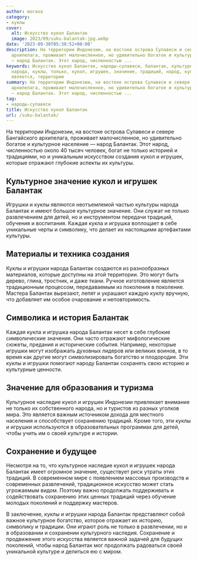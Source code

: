 ```yaml
---
author: morava
category:
- куклы
cover:
  alt: Искусство кукол Балантак
  image: 2023/09/suku-balantak-jpg.webp
date: '2023-09-30T05:30:52+00:00'
description: На территории Индонезии, на востоке острова Сулавеси и севере Бангайского
  архипелага, проживает малочисленное, но удивительно богатое и культурное население
  — народ Балантак. Этот народ, численностью ...
keywords: Искусство кукол Балантак, народы-сулавеси, балантак, культурное, игрушки,
  народа, куклы, только, кукол, игрушек, значение, традиций, народ, культуры, могут,
  является, территории
summary: На территории Индонезии, на востоке острова Сулавеси и севере Бангайского
  архипелага, проживает малочисленное, но удивительно богатое и культурное население
  — народ Балантак. Этот народ, численностью ...
tag:
- народы-сулавеси
title: Искусство кукол Балантак
url: /suku-balantak/
---
```


На территории Индонезии, на востоке острова Сулавеси и севере Бангайского архипелага, проживает малочисленное, но удивительно богатое и культурное население — народ Балантак. Этот народ, численностью около 40 тысяч человек, богат не только историей и традициями, но и уникальным искусством создания кукол и игрушек, которые отражают глубокие аспекты их культуры.

## Культурное значение кукол и игрушек Балантак

Игрушки и куклы являются неотъемлемой частью культуры народа Балантак и имеют большое культурное значение. Они служат не только развлечением для детей, но и инструментом передачи традиций, обучения и воспитания. Каждая кукла и игрушка воплощает в себе уникальные черты и символику, что делает их настоящими артефактами культуры.

## Материалы и техника создания

Куклы и игрушки народа Балантак создаются из разнообразных материалов, которые доступны на этой территории. Это могут быть дерево, глина, тростник, и даже ткани. Ручное изготовление является традиционным процессом, передаваемым из поколения в поколение. Мастера Балантак вырезают, лепят и украшают каждую куклу вручную, что добавляет им особое очарование и неповторимость.

## Символика и история Балантак

Каждая кукла и игрушка народа Балантак несет в себе глубокие символические значения. Они часто отражают мифологические сюжеты, предания и исторические события. Например, некоторые игрушки могут изображать духовных лидеров или великих воинов, в то время как другие могут символизировать богатство и плодородие. Эти куклы и игрушки помогают народу Балантак сохранять свою историю и культурные ценности.

## Значение для образования и туризма

Культурное наследие кукол и игрушек Индонезии привлекает внимание не только их собственного народа, но и туристов из разных уголков мира. Это является важным источником дохода для местного населения и способствует сохранению традиций. Кроме того, эти куклы и игрушки используются в образовательных программах для детей, чтобы учить им о своей культуре и истории.

## Сохранение и будущее

Несмотря на то, что культурное наследие кукол и игрушек народа Балантак имеет огромное значение, существует риск утраты этих традиций. В современном мире с появлением массовых производств и современных развлечений, традиционное искусство может стать угрожаемым видом. Поэтому важно продолжать поддерживать и содействовать сохранению этих ценных традиций через обучение молодых поколений и поддержку мастеров.

В заключение, куклы и игрушки народа Балантак представляют собой важное культурное богатство, которое отражает их историю, символику и традиции. Они играют роль не только в развлечении, но и в образовании и сохранении культурного наследия. Сохранение и продвижение этого искусства является важной задачей для будущих поколений, чтобы народ Балантак мог продолжать радоваться своей уникальной культуре и делиться ею с миром.